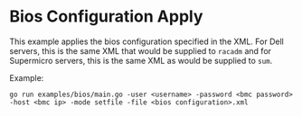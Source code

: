 # Bios Configuration Apply

This example applies the bios configuration specified in the XML. For Dell
servers, this is the same XML that would be supplied to `racadm` and for
Supermicro servers, this is the same XML as would be supplied to `sum`.

Example:
```
go run examples/bios/main.go -user <username> -password <bmc password> -host <bmc ip> -mode setfile -file <bios configuration>.xml
```
